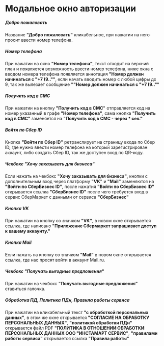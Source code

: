 # Модальное окно авторизации

##### Добро пожаловать

Название **"Добро пожаловать"** кликабельное, при нажатии на него просит ввести номер телефона.

##### Номер телефона

При нажатии на окно **"Номер телефона"**, текст отходит на верхний план и появляется возможность ввести номер телефона, ниже окна с вводом номера телефона появляется аннотация **"Номер должен начинаться с "+7 (9..""**, если начать вводить номер с любой цифры до 9, так же вылезает сообщение **""Номер должен начинаться с "+7 (9..""**

##### Получить код в СМС

При нажатии на кнопку **"Получить код в СМС"** отправляется код на номер указанный в графе **"Номер телефона"**, сама кнопка **"Получить код в СМС"** заменяется на **"Получить код в СМС - через * сек."**

##### Войти по Сбер ID

Кнопка **"Войти по Сбер ID"** ретранслирует на страницу входа по Сбер ID, где нужно ввести номер телефона на который зарегистрирован аккаунт, либо создать Сбер ID, так же доступен вход по QR-коду.

##### Чекбокс "Хочу заказывать для бизнеса"

Если нажать на чекбокс **"Хочу заказывать для бизнеса"**, кнопки с дополнительным вход через платформу **"VK"** и **"Mail"** заменяются на **"Войти по СберБизнес ID"**, после нажатия **"Войти по СберБизнес ID"** открывается ссылка **"СберБизнес ID"** после чего требуется вход в сервис СберМаркет с данными от сервиса **"СберБизнес"**

##### Кнопка VK

При нажатии на кнопку со значком **"VK"**, в новом окне открывается ссылка, где написано **"Приложение Сбермаркет запрашивает доступ к вашему аккаунту."**

##### Кнопка Mail

Если нажать на кнопку со значком **"Mail"** в новом окне открывается ссылка, где нас просят войти в аккаунт Mail.ru.

##### Чекбокс "Получать выгодные предложения"

При нажатии на чекбокс **"Получать выгодные предложения"** ставиться галочка.

##### Обработка ПД, Политика ПДн, Правила работы сервиса

При нажатии на кликабельный текст **"с обработкой персональных данных"**, в этом же окне открывается **"СОГЛАСИЕ НА ОБРАБОТКУ ПЕРСОНАЛЬНЫХ ДАННЫХ"**, **"политикой обработки ПДн"** открывается файл PDF **"ПОЛИТИКА В ОТНОШЕНИИ ОБРАБОТКИ ПЕРСОНАЛЬНЫХ ДАННЫХ ООО "ИНСТАМАРТ СЕРВИС"**, **"правилами работы сервиса"** открывается ссылка **"Правила работы"**
